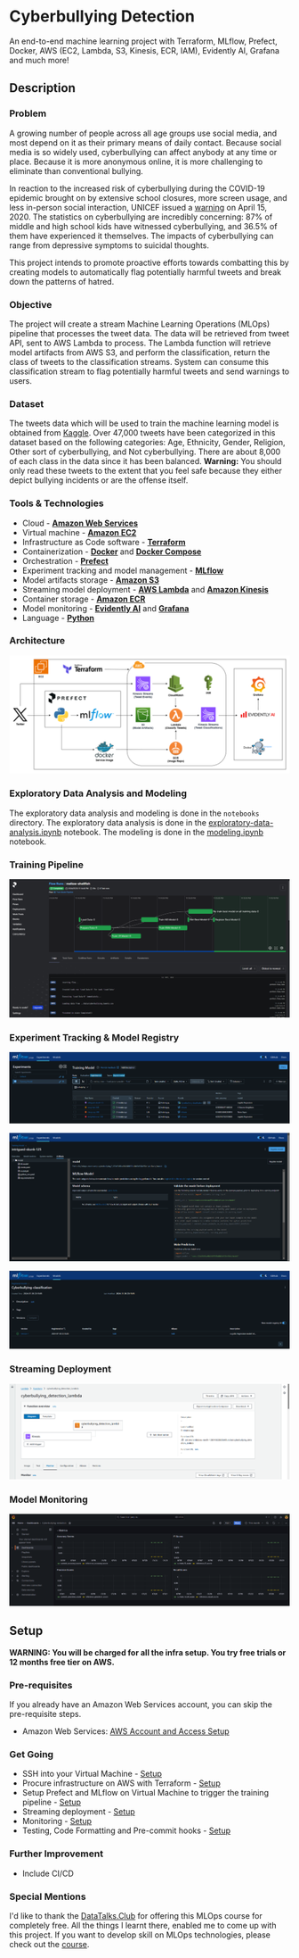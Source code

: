 # Cyberbullying Detection

An end-to-end machine learning project with Terraform, MLflow, Prefect, Docker, AWS (EC2, Lambda, S3, Kinesis, ECR, IAM), Evidently AI, Grafana and much more!

## Description

### Problem

A growing number of people across all age groups use social media, and most depend on it as their primary means of daily contact. Because social media is so widely used, cyberbullying can affect anybody at any time or place. Because it is more anonymous online, it is more challenging to eliminate than conventional bullying.

In reaction to the increased risk of cyberbullying during the COVID-19 epidemic brought on by extensive school closures, more screen usage, and less in-person social interaction, UNICEF issued a [warning](https://www.unicef.org/press-releases/children-increased-risk-harm-online-during-global-covid-19-pandemic) on April 15, 2020. The statistics on cyberbullying are incredibly concerning: 87% of middle and high school kids have witnessed cyberbullying, and 36.5% of them have experienced it themselves. The impacts of cyberbullying can range from depressive symptoms to suicidal thoughts.

This project intends to promote proactive efforts towards combatting this by creating models to automatically flag potentially harmful tweets and break down the patterns of hatred.

### Objective

The project will create a stream Machine Learning Operations (MLOps) pipeline that processes the tweet data. The data will be retrieved from tweet API, sent to AWS Lambda to process. The Lambda function will retrieve model artifacts from AWS S3, and perform the classification, return the class of tweets to the classification streams. System can consume this classification stream to flag potentially harmful tweets and send warnings to users. 

### Dataset

The tweets data which will be used to train the machine learning model is obtained from [Kaggle](https://www.kaggle.com/datasets/andrewmvd/cyberbullying-classification/). Over 47,000 tweets have been categorized in this dataset based on the following categories: Age, Ethnicity, Gender, Religion, Other sort of cyberbullying, and Not cyberbullying. There are about 8,000 of each class in the data since it has been balanced. **Warning:** You should only read these tweets to the extent that you feel safe because they either depict bullying incidents or are the offense itself. 

### Tools & Technologies

- Cloud - [**Amazon Web Services**](https://aws.amazon.com/)
- Virtual machine - [**Amazon EC2**](https://aws.amazon.com/ec2/)
- Infrastructure as Code software - [**Terraform**](https://www.terraform.io)
- Containerization - [**Docker**](https://www.docker.com) and [**Docker Compose**](https://docs.docker.com/compose/)
- Orchestration - [**Prefect**](https://www.prefect.io/)
- Experiment tracking and model management - [**MLflow**](https://mlflow.org/)
- Model artifacts storage - [**Amazon S3**](https://aws.amazon.com/s3/)
- Streaming model deployment - [**AWS Lambda**](https://aws.amazon.com/lambda/) and [**Amazon Kinesis**](https://aws.amazon.com/kinesis/)
- Container storage - [**Amazon ECR**](https://aws.amazon.com/ecr/)
- Model monitoring - [**Evidently AI**](https://www.evidentlyai.com/) and [**Grafana**](https://grafana.com/)
- Language - [**Python**](https://www.python.org)

### Architecture

![architecture](images/architecture.png)

### Exploratory Data Analysis and Modeling
The exploratory data analysis and modeling is done in the `notebooks` directory. The exploratory data analysis is done in the [exploratory-data-analysis.ipynb](notebooks/exploratory-data-analysis.ipynb) notebook. The modeling is done in the [modeling.ipynb](notebooks/modeling.ipynb) notebook.

### Training Pipeline

![prefect](images/prefect.png)

### Experiment Tracking & Model Registry

![mlflow](images/mlflow_1.png)

![mlflow](images/mlflow_2.png)

![mlflow](images/mlflow_3.png)

### Streaming Deployment

![lambda](images/lambda_4.png)

### Model Monitoring

![grafana](images/grafana.png)

## Setup

**WARNING: You will be charged for all the infra setup. You try free trials or 12 months free tier on AWS.**
### Pre-requisites

If you already have an Amazon Web Services account, you can skip the pre-requisite steps.

- Amazon Web Services: [AWS Account and Access Setup](setup/1_aws.md)

### Get Going

- SSH into your Virtual Machine - [Setup](setup/2_ssh.md)
- Procure infrastructure on AWS with Terraform - [Setup](setup/3_terraform.md)
- Setup Prefect and MLflow on Virtual Machine to trigger the training pipeline - [Setup](setup/4_prefect_mlflow.md)
- Streaming deployment - [Setup](setup/5_streaming.md)
- Monitoring - [Setup](setup/6_monitoring.md)
- Testing, Code Formatting and Pre-commit hooks - [Setup](setup/7_best_practices.md)

### Further Improvement

- Include CI/CD

### Special Mentions
I'd like to thank the [DataTalks.Club](https://datatalks.club) for offering this MLOps course for completely free. All the things I learnt there, enabled me to come up with this project. If you want to develop skill on MLOps technologies, please check out the [course](https://github.com/DataTalksClub/mlops-zoomcamp).